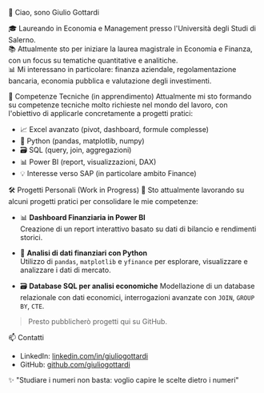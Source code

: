 👋 Ciao, sono Giulio Gottardi

🎓 Laureando in Economia e Management presso l'Università degli Studi di Salerno.  
📚 Attualmente sto per iniziare la laurea magistrale in Economia e Finanza, con un focus su tematiche quantitative e analitiche.  
📊 Mi interessano in particolare: finanza aziendale, regolamentazione bancaria, economia pubblica e valutazione degli investimenti.  

🚀 Competenze Tecniche (in apprendimento)
Attualmente mi sto formando su competenze tecniche molto richieste nel mondo del lavoro, con l'obiettivo di applicarle concretamente a progetti pratici:
- 📈 Excel avanzato (pivot, dashboard, formule complesse)
- 🐍 Python (pandas, matplotlib, numpy)
- 🗃️ SQL (query, join, aggregazioni)
- 📊 Power BI (report, visualizzazioni, DAX)
- 💡 Interesse verso SAP (in particolare ambito Finance)

🛠️ Progetti Personali (Work in Progress)
🚧 Sto attualmente lavorando su alcuni progetti pratici per consolidare le mie competenze:
- 📊 **Dashboard Finanziaria in Power BI**  
  Creazione di un report interattivo basato su dati di bilancio e rendimenti storici.

- 🐍 **Analisi di dati finanziari con Python**  
  Utilizzo di `pandas`, `matplotlib` e `yfinance` per esplorare, visualizzare e analizzare i dati di mercato.

- 🗃️ **Database SQL per analisi economiche** 
  Modellazione di un database relazionale con dati economici, interrogazioni avanzate con `JOIN`, `GROUP BY`, `CTE`.
> Presto pubblicherò progetti qui su GitHub.

📫 Contatti
- LinkedIn: [linkedin.com/in/giuliogottardi](https://linkedin.com/in/giuliogottardi)
- GitHub: [github.com/giuliogottardi](https://github.com/giuliogottardi)

✨ "Studiare i numeri non basta: voglio capire le scelte dietro i numeri"
